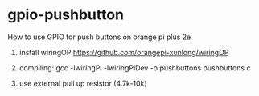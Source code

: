 # gpio-pushbutton
How to use GPIO for push buttons on orange pi plus 2e

1. install wiringOP
https://github.com/orangepi-xunlong/wiringOP

2. compiling:
gcc -lwiringPi -lwiringPiDev -o pushbuttons pushbuttons.c

3. use external pull up resistor (4.7k-10k)
